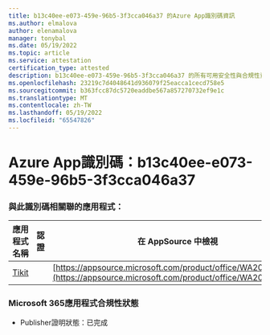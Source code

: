 ```yaml
---
title: b13c40ee-e073-459e-96b5-3f3cca046a37 的Azure App識別碼資訊
ms.author: elmalova
author: elenamalova
manager: tonybal
ms.date: 05/19/2022
ms.topic: article
ms.service: attestation
certification_type: attested
description: b13c40ee-e073-459e-96b5-3f3cca046a37 的所有可用安全性與合規性資訊。
ms.openlocfilehash: 23219c7d4048641d936079f25eacca1cecd758e5
ms.sourcegitcommit: b363fcc87dc5720eaddbe567a857270732ef9e1c
ms.translationtype: MT
ms.contentlocale: zh-TW
ms.lasthandoff: 05/19/2022
ms.locfileid: "65547826"
---
```

# <a name="azure-app-id-b13c40ee-e073-459e-96b5-3f3cca046a37"></a>Azure App識別碼：b13c40ee-e073-459e-96b5-3f3cca046a37


### <a name="apps-associated-with-this-id"></a>與此識別碼相關聯的應用程式：
| **應用程式名稱** | **認證** | **在 AppSource 中檢視** |
|--------------|---------------|-----------------------|
| [Tikit](../forward/WA200002602.md) |  | [https://appsource.microsoft.com/product/office/WA200002602](https://appsource.microsoft.com/product/office/WA200002602) |

### <a name="microsoft-365-app-compliance-status"></a>Microsoft 365應用程式合規性狀態
- Publisher證明狀態：已完成
